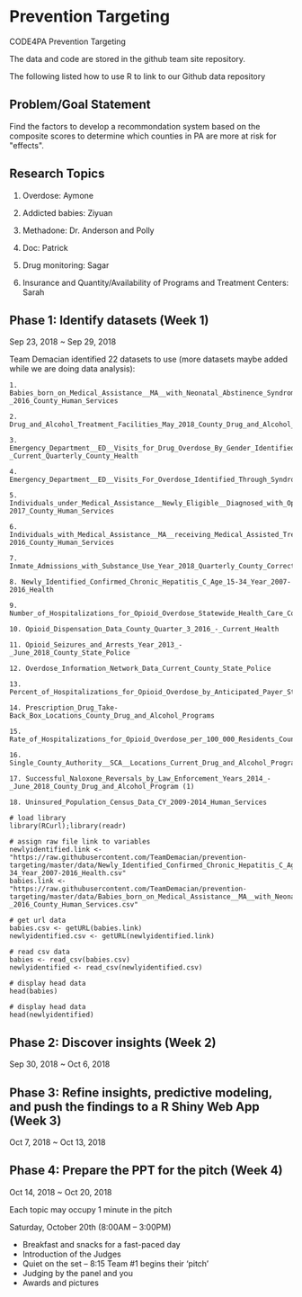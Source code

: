 # Prevention Targeting
CODE4PA Prevention Targeting

The data and code are stored in the github team site repository.

The following listed how to use R to link to our Github data repository

## Problem/Goal Statement
Find the factors to develop a recommondation system based on the composite scores to determine which counties in PA are more at risk for "effects".

## Research Topics

1. Overdose: Aymone

2. Addicted babies: Ziyuan

3. Methadone: Dr. Anderson and Polly

4. Doc: Patrick

5. Drug monitoring: Sagar

6. Insurance and Quantity/Availability of Programs and Treatment Centers: Sarah

## Phase 1: Identify datasets (Week 1)
Sep 23, 2018 ~ Sep 29, 2018

Team Demacian identified 22 datasets to use (more datasets maybe added while we are doing data analysis):

```{r}
1. Babies_born_on_Medical_Assistance__MA__with_Neonatal_Abstinence_Syndrome__NAS__CY_2015-_2016_County_Human_Services

2. Drug_and_Alcohol_Treatment_Facilities_May_2018_County_Drug_and_Alcohol_Programs

3. Emergency_Department__ED__Visits_for_Drug_Overdose_By_Gender_Identified_Through_Syndromic_Surveillance_SFY_Q3_2016_-_Current_Quarterly_County_Health

4. Emergency_Department__ED__Visits_For_Overdose_Identified_Through_Syndromic_Surveillance_CY_2017_Annual_County_Health

5. Individuals_under_Medical_Assistance__Newly_Eligible__Diagnosed_with_Opioid_Use_Disorder_CY_2015-2017_County_Human_Services

6. Individuals_with_Medical_Assistance__MA__receiving_Medical_Assisted_Treatment__MAT__CY_2015-2016_County_Human_Services

7. Inmate_Admissions_with_Substance_Use_Year_2018_Quarterly_County_Corrections

8. Newly_Identified_Confirmed_Chronic_Hepatitis_C_Age_15-34_Year_2007-2016_Health

9. Number_of_Hospitalizations_for_Opioid_Overdose_Statewide_Health_Care_Cost_Containment_Council__PHC4_

10. Opioid_Dispensation_Data_County_Quarter_3_2016_-_Current_Health

11. Opioid_Seizures_and_Arrests_Year_2013_-_June_2018_County_State_Police

12. Overdose_Information_Network_Data_Current_County_State_Police

13. Percent_of_Hospitalizations_for_Opioid_Overdose_by_Anticipated_Payer_Statewide_Health_Care_Cost_Containment_Council__PHC4_

14. Prescription_Drug_Take-Back_Box_Locations_County_Drug_and_Alcohol_Programs

15. Rate_of_Hospitalizations_for_Opioid_Overdose_per_100_000_Residents_County_Health_Care_Cost_Containment_Council__PHC4_

16. Single_County_Authority__SCA__Locations_Current_Drug_and_Alcohol_Programs

17. Successful_Naloxone_Reversals_by_Law_Enforcement_Years_2014_-_June_2018_County_Drug_and_Alcohol_Program (1)

18. Uninsured_Population_Census_Data_CY_2009-2014_Human_Services
```

```{r}
# load library
library(RCurl);library(readr)

# assign raw file link to variables
newlyidentified.link <- "https://raw.githubusercontent.com/TeamDemacian/prevention-targeting/master/data/Newly_Identified_Confirmed_Chronic_Hepatitis_C_Age_15-34_Year_2007-2016_Health.csv"
babies.link <- "https://raw.githubusercontent.com/TeamDemacian/prevention-targeting/master/data/Babies_born_on_Medical_Assistance__MA__with_Neonatal_Abstinence_Syndrome__NAS__CY_2015-_2016_County_Human_Services.csv"

# get url data
babies.csv <- getURL(babies.link)
newlyidentified.csv <- getURL(newlyidentified.link)

# read csv data
babies <- read_csv(babies.csv)
newlyidentified <- read_csv(newlyidentified.csv)

# display head data
head(babies)

# display head data
head(newlyidentified)
```

## Phase 2: Discover insights (Week 2)
Sep 30, 2018 ~ Oct 6, 2018

## Phase 3: Refine insights, predictive modeling, and push the findings to a R Shiny Web App (Week 3)
Oct 7, 2018 ~ Oct 13, 2018

## Phase 4: Prepare the PPT for the pitch (Week 4)
Oct 14, 2018 ~ Oct 20, 2018

Each topic may occupy 1 minute in the pitch

Saturday, October 20th (8:00AM – 3:00PM)
* Breakfast and snacks for a fast-paced day
* Introduction of the Judges
* Quiet on the set – 8:15 Team #1 begins their ‘pitch’
* Judging by the panel and you
* Awards and pictures
